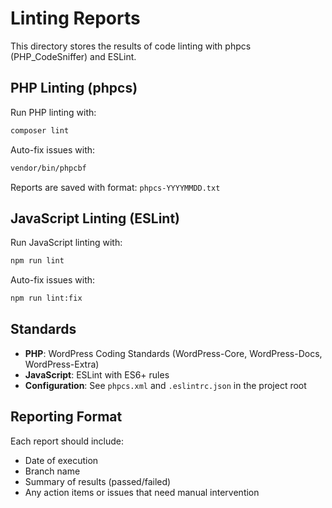 # Linting Reports

This directory stores the results of code linting with phpcs (PHP_CodeSniffer) and ESLint.

## PHP Linting (phpcs)

Run PHP linting with:
```bash
composer lint
```

Auto-fix issues with:
```bash
vendor/bin/phpcbf
```

Reports are saved with format: `phpcs-YYYYMMDD.txt`

## JavaScript Linting (ESLint)

Run JavaScript linting with:
```bash
npm run lint
```

Auto-fix issues with:
```bash
npm run lint:fix
```

## Standards

- **PHP**: WordPress Coding Standards (WordPress-Core, WordPress-Docs, WordPress-Extra)
- **JavaScript**: ESLint with ES6+ rules
- **Configuration**: See `phpcs.xml` and `.eslintrc.json` in the project root

## Reporting Format

Each report should include:
- Date of execution
- Branch name
- Summary of results (passed/failed)
- Any action items or issues that need manual intervention
